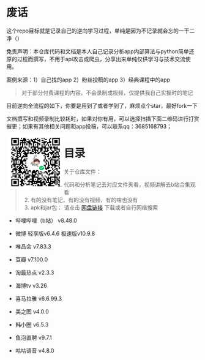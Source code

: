 # 废话

这个repo目标就是记录自己的逆向学习过程，单纯是因为不记录就会忘的一干二净（）

免责声明：本仓库代码和文档是本人自己记录分析app内部算法与python简单还原的过程而撰写，不用于api攻击或爬虫，分享出来单纯仅供学习与技术交流使用。



案例来源：1）自己找的app 2）粉丝投稿的app 3）经典课程中的app

> 对于部分付费课程的内容，不会录制成视频，仅提供我自己实操时的笔记

目前逆向全流程的如下，你要是用到了或者学到了，麻烦点个star，最好fork一下

文档撰写和视频录制比较耗时，如果对你有用，可以选择扫描下面二维码进行打赏催更；如果有其他相关问题和app投稿，可以联系qq：3685168793；

<img src="assets/1750174477786.png" width="150" align="left">





# 目录

>关于仓库文件：
>
>1. 代码和分析笔记去对应文件夹看，视频讲解去b站合集观看
>2. 有的没有笔记，有的没有视频，有的啥也没有
>3. apk和jar包： 请点击 [网盘链接](https://pan.baidu.com/s/1f28fv9A39LruaMg4wx4QYA?pwd=uxw2) 下载或者自行网络搜索

- 哔哩哔哩（b站） v8.48.0
- 微博  轻享版v6.4.6  极速版v10.9.8
- 唯品会   v7.83.3


- 豆瓣 v7.100.0


- 淘最热点 v2.3.3
  
- 海博tv v3.26

- 喜马拉雅 v6.6.99.3
  
- 美之图 v4.0.0


- 韩小圈 v6.5.3
- 鱼泡直聘 v9.7.1
- 咕咕语音 v4.8.0

